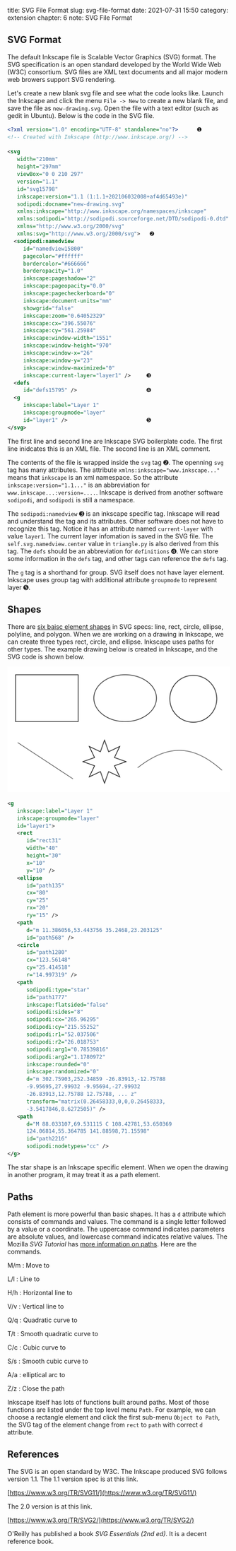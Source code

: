 title: SVG File Format
slug: svg-file-format
date: 2021-07-31 15:50
category: extension
chapter: 6
note: SVG File Format

## SVG Format

The default Inkscape file is Scalable Vector Graphics (SVG) format. The SVG specification is 
an open standard developed by the World Wide Web (W3C) consortium. SVG files are XML text 
documents and all major modern web browers support SVG rendering.  

Let's create a new blank svg file and see what the code looks like. Launch the Inkscape and 
click the menu `File -> New` to create a new blank file, and save the file as `new-drawing.svg`. 
Open the file with a text editor (such as gedit in Ubuntu). Below is the code in the SVG file. 

```xml
<?xml version="1.0" encoding="UTF-8" standalone="no"?>      ➊
<!-- Created with Inkscape (http://www.inkscape.org/) -->

<svg
   width="210mm"
   height="297mm"
   viewBox="0 0 210 297"
   version="1.1"
   id="svg15798"
   inkscape:version="1.1 (1:1.1+202106032008+af4d65493e)"
   sodipodi:docname="new-drawing.svg"
   xmlns:inkscape="http://www.inkscape.org/namespaces/inkscape"
   xmlns:sodipodi="http://sodipodi.sourceforge.net/DTD/sodipodi-0.dtd"
   xmlns="http://www.w3.org/2000/svg"
   xmlns:svg="http://www.w3.org/2000/svg">   ➋
  <sodipodi:namedview
     id="namedview15800"
     pagecolor="#ffffff"
     bordercolor="#666666"
     borderopacity="1.0"
     inkscape:pageshadow="2"
     inkscape:pageopacity="0.0"
     inkscape:pagecheckerboard="0"
     inkscape:document-units="mm"
     showgrid="false"
     inkscape:zoom="0.64052329"
     inkscape:cx="396.55076"
     inkscape:cy="561.25984"
     inkscape:window-width="1551"
     inkscape:window-height="970"
     inkscape:window-x="26"
     inkscape:window-y="23"
     inkscape:window-maximized="0"
     inkscape:current-layer="layer1" />     ➌
  <defs
     id="defs15795" />                      ➍
  <g
     inkscape:label="Layer 1"
     inkscape:groupmode="layer"
     id="layer1" />                         ➎
</svg>

```

The first line and second line are Inkscape SVG boilerplate code. The first line 
inidcates this is an XML file.  The second line is an XML comment. 

The contents of the file is wrapped inside the `svg` tag ➋. The openning `svg` tag 
has many attributes. The attribute `xmlns:inkscape="www.inkscape..."` means that `inkscape` 
is an xml namespace.  So the attribute `inkscape:version="1.1..."` is an abbreviation for 
`www.inkscape...:version=....`. Inkscape is derived from another software `sodipodi`, and 
`sodipodi` is still a namespace. 

The `sodipodi:namedview` ➌ is an inkscape specific tag.  Inkscape will read and understand 
the tag and its attributes.  Other software does not have to recognize this tag. Notice 
it has an attribute named `current-layer` with value `layer1`. The current layer infomation 
is saved in the SVG file.  The `self.svg.namedview.center` value in `triangle.py` is 
also derived from this tag.  The `defs` should be an abbreviation for `definitions` ➍. 
We can store some information in the `defs` tag, and other 
tags can reference the `defs` tag.   

The `g` tag is a shorthand for group.  SVG itself does not have layer element. Inkscape uses 
group tag with additional attribute `groupmode` to represent layer ➎. 

## Shapes

There are [six baisc element shapes](https://developer.mozilla.org/en-US/docs/Web/SVG/Tutorial/Basic_Shapes) 
in SVG specs: line, rect, circle, ellipse, polyline, and polygon. When we are working 
on a drawing in Inkscape, we can create three types rect, circle, and ellipse. Inkscape 
uses paths for other types. The example drawing below is created in Inkscape, 
and the SVG code is shown below. 

<div style="max-width:800px">
  <img class="img-fluid pb-2" src="/images/ext6/shapes.svg" alt="shapes"> 
</div>

```xml
<g
   inkscape:label="Layer 1"
   inkscape:groupmode="layer"
   id="layer1">
   <rect
      id="rect31"
      width="40"
      height="30"
      x="10"
      y="10" />
   <ellipse
      id="path135"
      cx="80"
      cy="25"
      rx="20"
      ry="15" />
   <path
      d="m 11.386056,53.443756 35.2468,23.203125"
      id="path568" />
   <circle
      id="path1280"
      cx="123.56148"
      cy="25.414518"
      r="14.997319" />
   <path
      sodipodi:type="star"
      id="path1777"
      inkscape:flatsided="false"
      sodipodi:sides="8"
      sodipodi:cx="265.96295"
      sodipodi:cy="215.55252"
      sodipodi:r1="52.037506"
      sodipodi:r2="26.018753"
      sodipodi:arg1="0.78539816"
      sodipodi:arg2="1.1780972"
      inkscape:rounded="0"
      inkscape:randomized="0"
      d="m 302.75903,252.34859 -26.83913,-12.75788 
      -9.95695,27.99932 -9.95694,-27.99932 
      -26.83913,12.75788 12.75788, ... z"
      transform="matrix(0.26458333,0,0,0.26458333,
      -3.5417846,8.6272505)" />
   <path
      d="M 88.033107,69.531115 C 108.42781,53.650369 
      124.06814,55.364785 141.88598,71.15598"
      id="path2216"
      sodipodi:nodetypes="cc" />
</g>
```

The star shape is an Inkscape specific element. When we open the 
drawing in another program, it may treat it as a path element. 

## Paths

Path element is more powerful than basic shapes. It has a `d` attribute 
which consists of commands and values. The command is a single letter followed by 
a value or a coordinate. The uppercase command indicates parameters are absolute 
values, and lowercase command indicates relative values. 
The Mozilla *SVG Tutorial* has [more information on paths](https://developer.mozilla.org/en-US/docs/Web/SVG/Tutorial/Paths). 
Here are the commands.  

M/m
: Move to 

L/l
: Line to

H/h
: Horizontal line to

V/v
: Vertical line to

Q/q
: Quadratic curve to

T/t
: Smooth quadratic curve to

C/c
: Cubic curve to

S/s
: Smooth cubic curve to

A/a
: elliptical arc to

Z/z
: Close the path


Inkscape itself has lots of functions built around paths. Most 
of those functions are listed under the top level menu `Path`. For example, we can choose a 
 rectangle element and click the first sub-menu `Object to Path`, the SVG tag of the element change 
 from `rect` to `path` with correct `d` attribute. 

## References

The SVG is an open standard by W3C. The Inkscape produced SVG follows version 1.1. 
The 1.1 version spec is at this link. 

[https://www.w3.org/TR/SVG11/](https://www.w3.org/TR/SVG11/)

The 2.0 version is at this link. 

[https://www.w3.org/TR/SVG2/](https://www.w3.org/TR/SVG2/)


O'Reilly has published a book *SVG Essentials (2nd ed)*. It is a decent reference book. 






